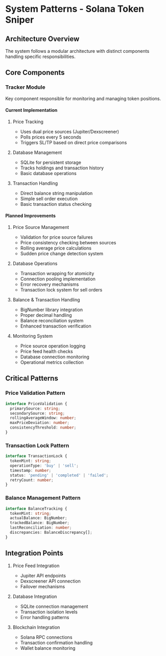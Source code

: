 # System Patterns - Solana Token Sniper

## Architecture Overview
The system follows a modular architecture with distinct components handling specific responsibilities.

## Core Components

### Tracker Module
Key component responsible for monitoring and managing token positions.

#### Current Implementation
1. Price Tracking
   - Uses dual price sources (Jupiter/Dexscreener)
   - Polls prices every 5 seconds
   - Triggers SL/TP based on direct price comparisons

2. Database Management
   - SQLite for persistent storage
   - Tracks holdings and transaction history
   - Basic database operations

3. Transaction Handling
   - Direct balance string manipulation
   - Simple sell order execution
   - Basic transaction status checking

#### Planned Improvements
1. Price Source Management
   - Validation for price source failures
   - Price consistency checking between sources
   - Rolling average price calculations
   - Sudden price change detection system

2. Database Operations
   - Transaction wrapping for atomicity
   - Connection pooling implementation
   - Error recovery mechanisms
   - Transaction lock system for sell orders

3. Balance & Transaction Handling
   - BigNumber library integration
   - Proper decimal handling
   - Balance reconciliation system
   - Enhanced transaction verification

4. Monitoring System
   - Price source operation logging
   - Price feed health checks
   - Database connection monitoring
   - Operational metrics collection

## Critical Patterns

### Price Validation Pattern
```typescript
interface PriceValidation {
  primarySource: string;
  secondarySource: string;
  rollingAverageWindow: number;
  maxPriceDeviation: number;
  consistencyThreshold: number;
}
```

### Transaction Lock Pattern
```typescript
interface TransactionLock {
  tokenMint: string;
  operationType: 'buy' | 'sell';
  timestamp: number;
  status: 'pending' | 'completed' | 'failed';
  retryCount: number;
}
```

### Balance Management Pattern
```typescript
interface BalanceTracking {
  tokenMint: string;
  actualBalance: BigNumber;
  trackedBalance: BigNumber;
  lastReconciliation: number;
  discrepancies: BalanceDiscrepancy[];
}
```

## Integration Points
1. Price Feed Integration
   - Jupiter API endpoints
   - Dexscreener API connection
   - Failover mechanisms

2. Database Integration
   - SQLite connection management
   - Transaction isolation levels
   - Error handling patterns

3. Blockchain Integration
   - Solana RPC connections
   - Transaction confirmation handling
   - Wallet balance monitoring